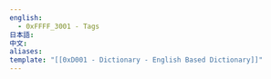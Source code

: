 ```yaml
---
english:
  - 0xFFFF_3001 - Tags
日本語: 
中文: 
aliases: 
template: "[[0xD001 - Dictionary - English Based Dictionary]]"
---
```

